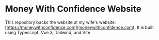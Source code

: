 # Money With Confidence Website

This repository backs the website at my wife's website: [https://moneywithconfidence.com](moneywithconfidence.com). It is built using Typescript, Vue 3, Tailwind, and Vite. 
